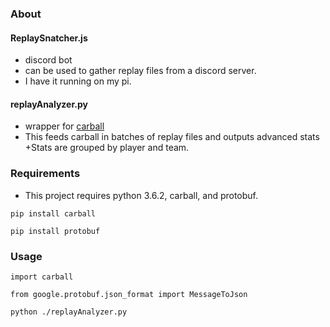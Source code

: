 
### About
#### ReplaySnatcher.js 

+ discord bot
+ can be used to gather replay files from a discord server. 
+ I have it running on my pi.

#### replayAnalyzer.py 

+ wrapper for [carball](https://github.com/SaltieRL/carball) 
+ This feeds carball in batches of replay files and outputs advanced stats 
+Stats are grouped by player and team. 

### Requirements

+ This project requires python 3.6.2, carball, and protobuf.

`pip install carball`

`pip install protobuf`

### Usage
`import carball`

`from google.protobuf.json_format import MessageToJson`

`python ./replayAnalyzer.py`
